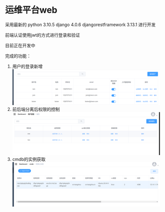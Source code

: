 # 运维平台web

采用最新的
python  3.10.5
django  4.0.6
djangorestframework 3.13.1
进行开发

前端认证使用jwt的方式进行登录和验证


目前正在开发中

完成的功能：
1. 用户的登录新增
![img.png](img.png)
2. 前后端分离后权限的控制
![img_1.png](img_1.png)
3. cmdb的实例获取
![img_2.png](img_2.png)
